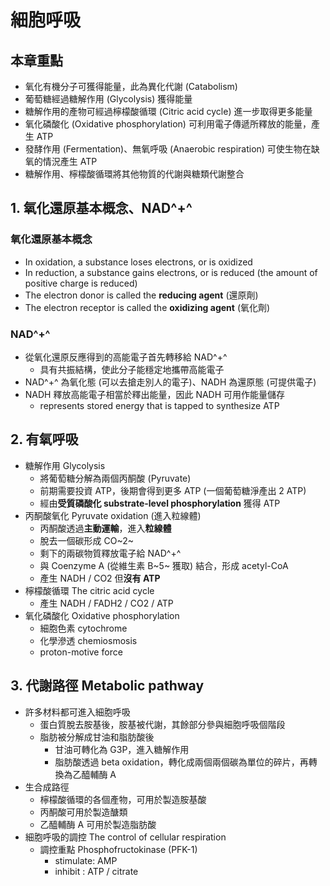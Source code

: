 # 細胞呼吸

## 本章重點

- 氧化有機分子可獲得能量，此為異化代謝 (Catabolism)
- 葡萄糖經過糖解作用 (Glycolysis) 獲得能量
- 糖解作用的產物可經過檸檬酸循環 (Citric acid cycle) 進一步取得更多能量
- 氧化磷酸化 (Oxidative phosphorylation) 可利用電子傳遞所釋放的能量，產生 ATP
- 發酵作用 (Fermentation)、無氧呼吸 (Anaerobic respiration) 可使生物在缺氧的情況產生 ATP
- 糖解作用、檸檬酸循環將其他物質的代謝與糖類代謝整合



## 1. 氧化還原基本概念、NAD^+^

### 氧化還原基本概念

- In oxidation, a substance loses electrons, or is oxidized
- In reduction, a substance gains electrons, or is reduced (the amount of positive charge is reduced)
- The electron donor is called the **reducing agent** (還原劑)
- The electron receptor is called the **oxidizing agent** (氧化劑)

### NAD^+^

- 從氧化還原反應得到的高能電子首先轉移給 NAD^+^
  - 具有共振結構，使此分子能穩定地攜帶高能電子
- NAD^+^ 為氧化態 (可以去搶走別人的電子)、NADH 為還原態 (可提供電子)
- NADH 釋放高能電子相當於釋出能量，因此 NADH 可用作能量儲存
  - represents stored energy that is tapped to synthesize ATP



## 2. 有氧呼吸

- 糖解作用 Glycolysis
    - 將葡萄糖分解為兩個丙酮酸 (Pyruvate)
    - 前期需要投資 ATP，後期會得到更多 ATP (一個葡萄糖淨產出 2 ATP)
    - 經由**受質磷酸化 substrate-level phosphorylation** 獲得 ATP
- 丙酮酸氧化 Pyruvate oxidation (進入粒線體)
    - 丙酮酸透過**主動運輸**，進入**粒線體**
    - 脫去一個碳形成 CO~2~
    - 剩下的兩碳物質釋放電子給 NAD^+^
    - 與 Coenzyme A (從維生素 B~5~ 獲取) 結合，形成 acetyl-CoA
    - 產生 NADH / CO2 但**沒有 ATP**
- 檸檬酸循環 The citric acid cycle
    - 產生 NADH / FADH2 / CO2 / ATP
- 氧化磷酸化 Oxidative phosphorylation
    - 細胞色素 cytochrome
    - 化學滲透 chemiosmosis
    - proton-motive force



## 3. 代謝路徑 Metabolic pathway

- 許多材料都可進入細胞呼吸
    - 蛋白質脫去胺基後，胺基被代謝，其餘部分參與細胞呼吸個階段
    - 脂肪被分解成甘油和脂肪酸後
        - 甘油可轉化為 G3P，進入糖解作用
        - 脂肪酸透過 beta oxidation，轉化成兩個兩個碳為單位的碎片，再轉換為乙醯輔酶 A
- 生合成路徑
    - 檸檬酸循環的各個產物，可用於製造胺基酸
    - 丙酮酸可用於製造醣類
    - 乙醯輔酶 A 可用於製造脂肪酸
- 細胞呼吸的調控 The control of cellular respiration
    - 調控重點 Phosphofructokinase (PFK-1)
        - stimulate: AMP
        - inhibit : ATP / citrate
